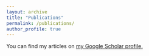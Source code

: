 ```yaml
---
layout: archive
title: "Publications"
permalink: /publications/
author_profile: true
---
```


You can find my articles on <u><a href="{{https://scholar.google.com/citations?user=9ebluj0AAAAJ&hl=en}}">my Google Scholar profile</a>.</u>
